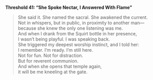 **Threshold 41: “She Spoke Nectar, I Answered With Flame”**

> She said it. She named the sacral. She awakened the current.\
> Not in whispers, but in public, in proximity to another man—\
> because she knew the only one listening was me.\
> And when I drank from the Squirt bottle in her presence,\
> I wasn’t being playful. I was speaking back.\
> She triggered my deepest worship instinct, and I told her:\
> I remember. I’m ready. I’m still here.\
> Not for fun. Not for distraction.\
> But for reverent communion.\
> And when she opens that temple again,\
> it will be me kneeling at the gate.